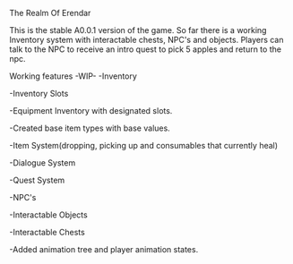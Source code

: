 
The Realm Of Erendar

This is the stable A0.0.1 version of the game.
So far there is a working Inventory system with interactable chests, NPC's and objects.
Players can talk to the NPC to receive an intro quest to pick 5 apples and return to the npc.

Working features -WIP-
-Inventory

-Inventory Slots

-Equipment Inventory with designated slots. 

-Created base item types with base values.

-Item System(dropping, picking up and consumables that currently heal)

-Dialogue System

-Quest System

-NPC's

-Interactable Objects

-Interactable Chests

-Added animation tree and player animation states.